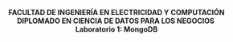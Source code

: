 <center><strong>FACULTAD DE INGENIERÍA EN ELECTRICIDAD Y COMPUTACIÓN</strong></center><center><strong>DIPLOMADO EN CIENCIA DE DATOS PARA LOS NEGOCIOS&nbsp;</strong></center><center><strong>Laboratorio 1: MongoDB</strong></center>
